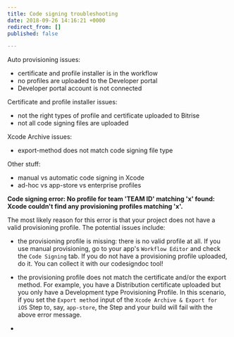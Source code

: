 ```yaml
---
title: Code signing troubleshooting
date: 2018-09-26 14:16:21 +0000
redirect_from: []
published: false

---
```

Auto provisioning issues:

* certificate and profile installer is in the workflow
* no profiles are uploaded to the Developer portal
* Developer portal account is not connected

Certificate and profile installer issues:

* not the right types of profile and certificate uploaded to Bitrise
* not all code signing files are uploaded

Xcode Archive issues:

* export-method does not match code signing file type

Other stuff:

* manual vs automatic code signing in Xcode
* ad-hoc vs app-store vs enterprise profiles

**Code signing error: No profile for team 'TEAM ID' matching 'x' found: Xcode couldn't find any provisioning profiles matching 'x'.**

The most likely reason for this error is that your project does not have a valid provisioning profile. The potential issues include:

* the provisioning profile is missing: there is no valid profile at all. If you use manual provisioning, go to your app's `Workflow Editor` and check the `Code Signing` tab. If you do not have a provisioning profile uploaded, do it. You can collect it with our codesigndoc tool! 


* the provisioning profile does not match the certificate and/or the export method. For example, you have a Distribution certificate uploaded but you only have a Development type Provisioning Profile. In this scenario, if you set the `Export method` input of the `Xcode Archive & Export for iOS` Step to, say, `app-store`, the Step and your build will fail with the above error message. 
* 